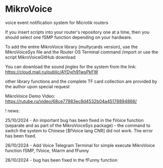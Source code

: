 # MikroVoice
voice event notification system for Microtik routers

If you insert scripts into your router's repository one at a time, then you should select one fSMP function depending on your hardware.

To add the entire MikroVoice library (multycards version), use the MikroVoiceSys file and the Router OS Terminal command /import
or use the script MikroVoiceGitHub download

You can download the sound jingles for the system from the link: https://cloud.mail.ru/public/AYDy/h91wsPkFW

other library functions and the complete TF card collection are provided by the author upon special request

MikroVoice Demo Video: https://rutube.ru/video/68ce77983ec8d4532b04a45178894866/

! news:

25/10/2024 - An important bug has been fixed in the fVoice function (separate and as part of the MikroVoiceSys package) - the command to switch the system to Chinese [$fVoice lang CNR] did not work. The error has been fixed.

26/10/2024 - Add Voice Telegram Terminal for simple execute MikroVoice function fSMP, fVoice, fAlarm and fFunny

26/10/2024 - bug has been fixed in the fFunny function
